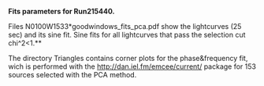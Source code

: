 **Fits parameters for Run215440.** 

Files  N0100W1533*goodwindows_fits_pca.pdf show the lightcurves (25 sec) and its sine fit. 
Sine fits for all lightcurves that pass the selection cut chi^2<1.**

The directory Triangles contains corner plots for the phase&frequency fit, wich is performed with the http://dan.iel.fm/emcee/current/ package for 153 sources selected with the PCA method.

